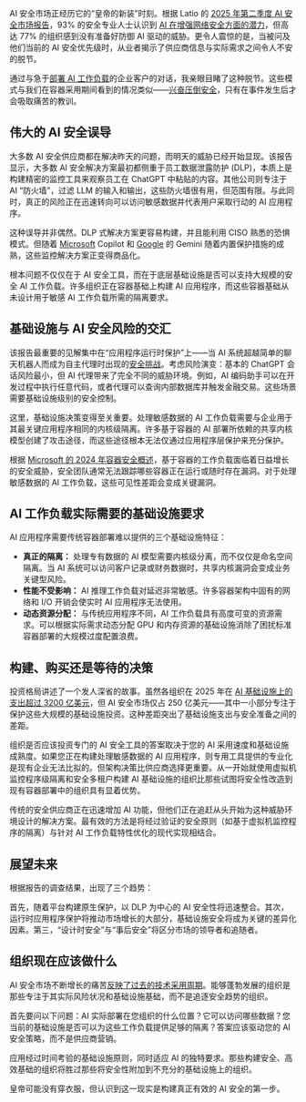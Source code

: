 AI 安全市场正经历它的“皇帝的新装”时刻。根据 Latio 的 [2025 年第二季度 AI 安全市场报告](https://pulse.latio.tech/p/2025-latio-ai-security-report)，93% 的安全专业人士认识到 [AI 在增强网络安全方面的潜力](https://thenewstack.io/navigating-the-turbulent-waters-of-ai-security/)，但高达 77% 的组织感到没有准备好防御 AI 驱动的威胁。更令人震惊的是，当被问及他们当前的 AI 安全优先级时，从业者揭示了供应商信息与实际需求之间令人不安的脱节。

通过与急于[部署 AI 工作负载](https://thenewstack.io/developers-are-embracing-ai-to-streamline-threat-detection-and-stay-ahead/)的企业客户的对话，我亲眼目睹了这种脱节。这些模式与我们在容器采用期间看到的情况类似——[兴奋压倒安全](https://thenewstack.io/ai-is-changing-cybersecurity-fast-and-most-analysts-arent-ready/)，只有在事件发生后才会吸取痛苦的教训。

## 伟大的 AI 安全误导

大多数 AI 安全供应商都在解决昨天的问题，而明天的威胁已经开始显现。该报告显示，大多数 AI 安全解决方案最初都侧重于员工数据泄露防护 (DLP)，本质上是构建精密的监控工具来观察员工在 ChatGPT 中粘贴的内容。其他公司则专注于 AI “防火墙”，过滤 LLM 的输入和输出，这些防火墙很有用，但范围有限。与此同时，真正的风险正在迅速转向可以访问敏感数据并代表用户采取行动的 AI 应用程序。

这种误导并非偶然。DLP 式解决方案更容易构建，并且能利用 CISO 熟悉的恐惧模式。但随着 [Microsoft](https://news.microsoft.com/?utm_content=inline+mention) Copilot 和 [Google](https://cloud.google.com/?utm_content=inline+mention) 的 Gemini 随着内置保护措施的成熟，这些监控解决方案正变得商品化。

根本问题不仅仅在于 AI 安全工具，而在于底层基础设施是否可以支持大规模的安全 AI 工作负载。许多组织正在容器基础上构建 AI 应用程序，而这些容器基础从未设计用于敏感 AI 工作负载所需的隔离要求。

## 基础设施与 AI 安全风险的交汇

该报告最重要的见解集中在“应用程序运行时保护”上——当 AI 系统超越简单的聊天机器人而成为自主代理时出现的[安全挑战](https://thenewstack.io/ai-agents-are-a-security-ticking-time-bomb/)。考虑风险演变：基本的 ChatGPT 会话风险最小，但 AI 代理带来了完全不同的威胁环境。例如，AI 编码助手可以在开发过程中执行任意代码，或者代理可以查询内部数据库并触发金融交易。这些场景需要基础设施级别的安全控制。

这里，基础设施决策变得至关重要。处理敏感数据的 AI 工作负载需要与企业用于其最关键应用程序相同的内核级隔离。许多基于容器的 AI 部署所依赖的共享内核模型创建了攻击途径，而这些途径根本无法仅通过应用程序层保护来充分保护。

根据 [Microsoft 的 2024 年容器安全概述](https://techcommunity.microsoft.com/blog/microsoftdefendercloudblog/new-innovations-in-container-security-with-unified-visibility-investigations-and/4298593)，基于容器的工作负载面临着日益增长的安全威胁，安全团队通常无法跟踪哪些容器正在运行或随时存在漏洞。对于处理敏感数据的 AI 工作负载，这些可见性差距会变成关键漏洞。

## AI 工作负载实际需要的基础设施要求

AI 应用程序需要传统容器部署难以提供的三个基础设施特征：

*   **真正的隔离：** 处理专有数据的 AI 模型需要内核级分离，而不仅仅是命名空间隔离。当 AI 系统可以访问客户记录或财务数据时，共享内核漏洞会变成业务关键型风险。
*   **性能不受影响：** AI 推理工作负载对延迟非常敏感。许多容器架构中固有的网络和 I/O 开销会使实时 AI 应用程序无法使用。
*   **动态资源分配：** 与传统应用程序不同，AI 工作负载具有高度可变的资源需求。可以根据实际需求动态分配 GPU 和内存资源的基础设施消除了困扰标准容器部署的大规模过度配置浪费。

## 构建、购买还是等待的决策

投资格局讲述了一个发人深省的故事。虽然各组织在 2025 年在 [AI 基础设施上的支出超过 3200 亿美元](https://www.cnbc.com/2025/02/08/tech-megacaps-to-spend-more-than-300-billion-in-2025-to-win-in-ai.html)，但 AI 安全市场仅占 250 亿美元——其中一小部分专注于保护这些大规模的基础设施投资。这种差距突出了基础设施支出与安全准备之间的差距。

组织是否应该投资专门的 AI 安全工具的答案取决于您的 AI 采用速度和基础设施成熟度。如果您正在构建处理敏感数据的 AI 应用程序，则专用工具提供的专业化是现有企业无法比拟的。但架构决策比供应商选择更重要。从一开始就使用虚拟机监控程序级隔离和安全多租户构建 AI 基础设施的组织比那些试图将安全性改造到现有容器部署中的组织具有显着优势。

传统的安全供应商正在迅速增加 AI 功能，但他们正在追赶从头开始为这种威胁环境设计的解决方案。最有效的方法是将经过验证的安全原则（如基于虚拟机监控程序的隔离）与针对 AI 工作负载特性优化的现代实现相结合。

## 展望未来

根据报告的调查结果，出现了三个趋势：

首先，随着平台构建原生保护，以 DLP 为中心的 AI 安全性将迅速整合。其次，运行时应用程序保护将推动市场增长的大部分，基础设施安全将成为关键的差异化因素。第三，“设计时安全”与“事后安全”将区分市场的领导者和追随者。

## 组织现在应该做什么

AI 安全市场不断增长的痛苦[反映了过去的技术采用周期](https://thenewstack.io/future-proofing-ai-repeating-mistakes-or-learning-from-the-past/)。能够蓬勃发展的组织是那些专注于其实际风险状况和基础设施基础，而不是追逐安全趋势的组织。

首先要问以下问题：AI 实际部署在您组织的什么位置？它可以访问哪些数据？您当前的基础设施是否可以为这些工作负载提供足够的隔离？答案应该驱动您的 AI 安全策略，而不是供应商营销。

应用经过时间考验的基础设施原则，同时适应 AI 的独特要求。那些构建安全、高效基础的组织将胜过那些将安全性附加到不充分的基础设施上的组织。

皇帝可能没有穿衣服，但认识到这一现实是构建真正有效的 AI 安全的第一步。